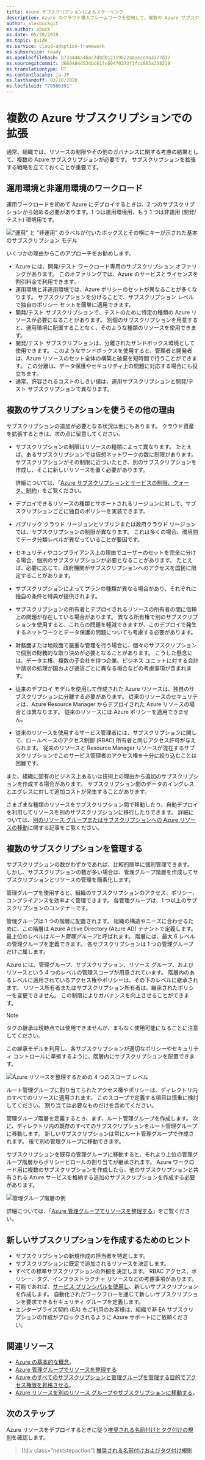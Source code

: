 ```yaml
---
title: Azure サブスクリプションによるスケーリング
description: Azure のクラウド導入フレームワークを使用して、複数の Azure サブスクリプションを使用してスケーリングするための戦略を策定する方法を学習します。
author: alexbuckgit
ms.author: abuck
ms.date: 05/20/2019
ms.topic: guide
ms.service: cloud-adoption-framework
ms.subservice: ready
ms.openlocfilehash: b734446a4bac7d8db12119b2248aece9a3377d37
ms.sourcegitcommit: d660484d534bc61fc60470373f3fcc885a358219
ms.translationtype: HT
ms.contentlocale: ja-JP
ms.lasthandoff: 03/18/2020
ms.locfileid: "79508391"
---
```

# <a name="scale-with-multiple-azure-subscriptions"></a>複数の Azure サブスクリプションでの拡張

通常、組織では、リソースの制限やその他のガバナンスに関する考慮の結果として、複数の Azure サブスクリプションが必要です。 サブスクリプションを拡張する戦略を立てておくことが重要です。

## <a name="production-and-nonproduction-workloads"></a>運用環境と非運用環境のワークロード

運用ワークロードを初めて Azure にデプロイするときは、2 つのサブスクリプションから始める必要があります。1 つは運用環境用、もう 1 つは非運用 (開発/テスト) 環境用です。

!["運用" と "非運用" のラベルが付いたボックスとその横にキーが示された基本のサブスクリプション モデル](../../_images/ready/initial-subscription-model.png)

いくつかの理由からこのアプローチをお勧めします。

- Azure には、開発/テスト ワークロード専用のサブスクリプション オファリングがあります。 このオファリングでは、Azure のサービスとライセンスを割引料金で利用できます。
- 運用環境と非運用環境では、Azure ポリシーのセットが異なることが多くなります。 サブスクリプションを分けることで、サブスクリプション レベルで独自のポリシー セットを簡単に適用できます。
- 開発/テスト サブスクリプションで、テストのために特定の種類の Azure リソースが必要になることがあります。 別個のサブスクリプションを用意すると、運用環境に配置することなく、そのような種類のリソースを使用できます。
- 開発/テスト サブスクリプションは、分離されたサンドボックス環境として使用できます。 このようなサンドボックスを使用すると、管理者と開発者は、Azure リソースのセット全体の構築と破棄を短時間で行うことができます。 この分離は、データ保護やセキュリティ上の問題に対応する場合にも役立ちます。
- 通常、許容されるコストのしきい値は、運用サブスクリプションと開発/テスト サブスクリプションで異なります。

## <a name="other-reasons-for-multiple-subscriptions"></a>複数のサブスクリプションを使うその他の理由

サブスクリプションの追加が必要となる状況は他にもあります。 クラウド資産を拡張するときは、次の点に留意してください。

- サブスクリプションの制限はリソースの種類によって異なります。 たとえば、あるサブスクリプションでは仮想ネットワークの数に制限があります。 サブスクリプションがその制限に近づいたとき、別のサブスクリプションを作成し、そこに新しいリソースを置く必要があります。

  詳細については、「[Azure サブスクリプションとサービスの制限、クォータ、制約](https://docs.microsoft.com/azure/azure-subscription-service-limits)」をご覧ください。

- デプロイできるリソースの種類とサポートされるリージョンに対して、サブスクリプションごとに独自のポリシーを実装できます。

- パブリック クラウド リージョンとソブリンまたは政府クラウド リージョンでは、サブスクリプションの制限が異なります。 これは多くの場合、環境間でデータ分類レベルが異なっていることが要因です。

- セキュリティやコンプライアンス上の理由でユーザーのセットを完全に分ける場合、個別のサブスクリプションが必要となることがあります。 たとえば、必要に応じて、政府機関がサブスクリプションへのアクセスを国民に限定することがあります。

- サブスクリプションによってプランの種類が異なる場合があり、それぞれに独自の条件と特典が提供されます。

- サブスクリプションの所有者とデプロイされるリソースの所有者の間に信頼上の問題が存在している場合があります。 異なる所有権で別のサブスクリプションを使用すると、これらの問題を軽減できますが、このデプロイで発生するネットワークとデータ保護の問題についても考慮する必要があります。

- 財務面または地政面で厳重な管理を行う場合に、個々のサブスクリプションで個別の財務的な取り決めが必要となることがあります。 こうした懸念には、データ主権、複数の子会社を持つ企業、ビジネス ユニットに対する会計や請求の処理が国および通貨ごとに異なる場合などの考慮事項が含まれます。

- 従来のデプロイ モデルを使用して作成された Azure リソースは、独自のサブスクリプションに分離する必要があります。 従来のリソースのセキュリティは、Azure Resource Manager からデプロイされた Azure リソースの場合とは異なります。 従来のリソースには Azure ポリシーを適用できません。

- 従来のリソースを使用するサービス管理者には、サブスクリプションに関して、ロールベースのアクセス制御 (RBAC) 所有者と同じアクセス許可が与えられます。 従来のリソースと Resource Manager リソースが混在するサブスクリプションでこのサービス管理者のアクセス権を十分に絞り込むことは困難です。

また、組織に固有のビジネス上あるいは技術上の理由から追加のサブスクリプションを作成する場合があります。 サブスクリプション間のデータのイングレスとエグレスに対して追加コストが発生することがあります。

さまざまな種類のリソースをサブスクリプション間で移動したり、自動デプロイを利用してリソースを別のサブスクリプションに移行したりできます。 詳細については、[別のリソース グループまたはサブスクリプションへの Azure リソースの移動](https://docs.microsoft.com/azure/azure-resource-manager/resource-group-move-resources)に関する記事をご覧ください。

## <a name="manage-multiple-subscriptions"></a>複数のサブスクリプションを管理する

サブスクリプションの数がわずかであれば、比較的簡単に個別管理できます。 しかし、サブスクリプションの数が多い場合は、管理グループ階層を作成してサブスクリプションとリソースの管理を簡素化します。

管理グループを使用すると、組織のサブスクリプションのアクセス、ポリシー、コンプライアンスを効率よく管理できます。 各管理グループは、1 つ以上のサブスクリプションのコンテナーです。

管理グループは 1 つの階層に配置されます。 組織の構造やニーズに合わせるために、この階層は Azure Active Directory (Azure AD) テナントで定義します。 最上位のレベルは*ルート管理グループ*と呼ばれます。 階層には、最大 6 レベルの管理グループを定義できます。 各サブスクリプションは 1 つの管理グループだけに属します。

Azure には、管理グループ、サブスクリプション、リソース グループ、およびリソースという 4 つのレベルの管理スコープが用意されています。 階層内のあるレベルに適用されているアクセス権やポリシーは、その下のレベルに継承されます。 リソース所有者またはサブスクリプション所有者は、継承されたポリシーを変更できません。 この制限によりガバナンスを向上させることができます。

> [!NOTE]
> タグの継承は現時点では使用できませんが、まもなく使用可能になることに注意してください。

この継承モデルを利用し、各サブスクリプションが適切なポリシーやセキュリティ コントロールに準拠するように、階層内にサブスクリプションを配置できます。

![Azure リソースを整理するための 4 つのスコープ レベル](../../ready/azure-setup-guide/media/organize-resources/scope-levels.png)

ルート管理グループに割り当てられたアクセス権やポリシーは、ディレクトリ内のすべてのリソースに適用されます。 このスコープで定義する項目は慎重に検討してください。 割り当ては必要なものだけを含めてください。

管理グループ階層を定義するとき、まず、ルート管理グループを作成します。 次に、ディレクトリ内の既存のすべてのサブスクリプションをルート管理グループに移動します。 新しいサブスクリプションは常にルート管理グループで作成されます。 後で別の管理グループに移動できます。

サブスクリプションを既存の管理グループに移動すると、それより上位の管理グループ階層からポリシーとロールの割り当てが継承されます。 Azure ワークロード用に複数のサブスクリプションを作成したら、他のサブスクリプションと共有される Azure サービスを格納する追加のサブスクリプションを作成する必要があります。

![管理グループ階層の例](../../_images/ready/management-group-hierarchy-v2.png)

詳細については、「[Azure 管理グループでリソースを整理する](https://docs.microsoft.com/azure/governance/management-groups)」をご覧ください。

## <a name="tips-for-creating-new-subscriptions"></a>新しいサブスクリプションを作成するためのヒント

- サブスクリプションの新規作成の担当者を特定します。
- サブスクリプションに既定で追加されるリソースを決定します。
- すべての標準サブスクリプションの外観を決定します。 RBAC アクセス、ポリシー、タグ、インフラストラクチャ リソースなどの考慮事項があります。
- 可能であれば、[サービス プリンシパルを使用し](https://docs.microsoft.com/azure/azure-resource-manager/grant-access-to-create-subscription)、新しいサブスクリプションを作成します。 自動化されたワークフローを通じて新しいサブスクリプションを要求できるセキュリティ グループを定義します。
- エンタープライズ契約 (EA) をご利用のお客様は、組織で非 EA サブスクリプションの作成がブロックされるように Azure サポートにご依頼ください。

## <a name="related-resources"></a>関連リソース

- [Azure の基本的な概念](../considerations/fundamental-concepts.md)。
- [Azure 管理グループでリソースを整理する](https://docs.microsoft.com/azure/governance/management-groups)
- [Azure のすべてのサブスクリプションと管理グループを管理する目的でアクセス権限を昇格させる](https://docs.microsoft.com/azure/role-based-access-control/elevate-access-global-admin)。
- [Azure リソースを別のリソース グループやサブスクリプションに移動する](https://docs.microsoft.com/azure/azure-resource-manager/resource-group-move-resources)。

## <a name="next-steps"></a>次のステップ

Azure リソースをデプロイするときに従う[推奨される名前付けとタグ付けの規則](./naming-and-tagging.md)を確認します。

> [!div class="nextstepaction"]
> [推奨される名前付けおよびタグ付け規則](./naming-and-tagging.md)
